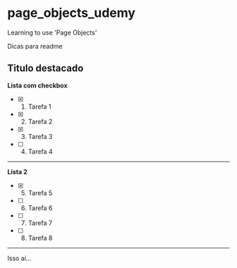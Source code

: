 # page_objects_udemy
Learning to use 'Page Objects'

Dicas para readme

**Titulo destacado**
------------------------------
**Lista com checkbox**
- [x]	1) Tarefa 1
- [x]	2) Tarefa 2
- [x]	3) Tarefa 3
- [ ]	4) Tarefa 4
------------------------------
**Lista 2** 
- [x] 5) Tarefa 5
- [ ] 6) Tarefa 6
- [ ] 7) Tarefa 7
- [ ] 8) Tarefa 8

------------------------------

Isso aí...
